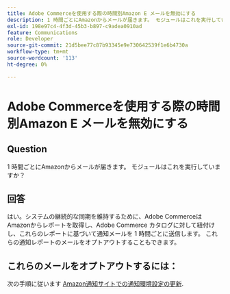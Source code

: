 ```yaml
---
title: Adobe Commerceを使用する際の時間別Amazon E メールを無効にする
description: 1 時間ごとにAmazonからメールが届きます。 モジュールはこれを実行していますか？
exl-id: 198e97c4-4f3d-45b3-b897-c9adea0910ad
feature: Communications
role: Developer
source-git-commit: 21d5bee77c87b93345e9e730642539f1e6b4730a
workflow-type: tm+mt
source-wordcount: '113'
ht-degree: 0%

---
```


# Adobe Commerceを使用する際の時間別Amazon E メールを無効にする

## Question

1 時間ごとにAmazonからメールが届きます。 モジュールはこれを実行していますか？

## 回答

はい。システムの継続的な同期を維持するために、Adobe CommerceはAmazonからレポートを取得し、Adobe Commerce カタログに対して紐付けし、これらのレポートに基づいて通知メールを 1 時間ごとに送信します。 これらの通知レポートのメールをオプトアウトすることもできます。

## これらのメールをオプトアウトするには：

次の手順に従います [Amazon通知サイトでの通知環境設定の更新](https://sellercentral.amazon.com/gp/help/external/G871).
